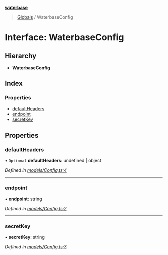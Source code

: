 **[waterbase](../README.md)**

> [Globals](../README.md) / WaterbaseConfig

# Interface: WaterbaseConfig

## Hierarchy

- **WaterbaseConfig**

## Index

### Properties

- [defaultHeaders](waterbaseconfig.md#defaultheaders)
- [endpoint](waterbaseconfig.md#endpoint)
- [secretKey](waterbaseconfig.md#secretkey)

## Properties

### defaultHeaders

• `Optional` **defaultHeaders**: undefined \| object

_Defined in [models/Config.ts:4](https://github.com/sinewtech/waterbase/blob/5854550/lib/models/Config.ts#L4)_

---

### endpoint

• **endpoint**: string

_Defined in [models/Config.ts:2](https://github.com/sinewtech/waterbase/blob/5854550/lib/models/Config.ts#L2)_

---

### secretKey

• **secretKey**: string

_Defined in [models/Config.ts:3](https://github.com/sinewtech/waterbase/blob/5854550/lib/models/Config.ts#L3)_
